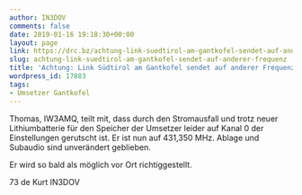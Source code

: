 ```yaml
---
author: IN3DOV
comments: false
date: 2019-01-16 19:18:30+00:00
layout: page
link: https://drc.bz/achtung-link-suedtirol-am-gantkofel-sendet-auf-anderer-frequenz/
slug: achtung-link-suedtirol-am-gantkofel-sendet-auf-anderer-frequenz
title: 'Achtung: Link Südtirol am Gantkofel sendet auf anderer Frequenz.'
wordpress_id: 17883
tags:
- Umsetzer Gantkofel
---
```


Thomas, IW3AMQ, teilt mit, dass durch den Stromausfall und trotz neuer Lithiumbatterie für den Speicher der Umsetzer leider auf Kanal 0 der Einstellungen gerutscht ist. Er ist nun auf 431,350 MHz. Ablage und Subaudio sind unverändert geblieben.

Er wird so bald als möglich vor Ort richtiggestellt.

73 de Kurt IN3DOV

